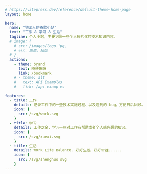 ```yaml
---
# https://vitepress.dev/reference/default-theme-home-page
layout: home

hero:
  name: "猿谋人的茶歇小站"
  text: "工作 & 学习 & 生活"
  tagline: 个人小站，主要记录一些个人碎片化的技术知识内容。
  # image: {
    # src: /images/logo.jpg,
    # alt: 蛋蛋、妞妞
  # }
  actions:
    - theme: brand
      text: 随便瞅瞅
      link: /bookmark
    # - theme: alt
    #   text: API Examples
    #   link: /api-examples

features:
  - title: 工作
    details: 记录工作中的一些技术实施过程、以及遇到的 bug，方便日后回顾。
    icon: {
      src: /svg/work.svg
    }
  - title: 学习
    details: 工作之余，学习一些对工作有帮助或者个人感兴趣的知识。
    icon: {
      src: /svg/xuexi.svg
    }
  - title: 生活
    details: Work Life Balance. 好好生活，好好带娃......
    icon: {
      src: /svg/shenghuo.svg
    }
---
```


